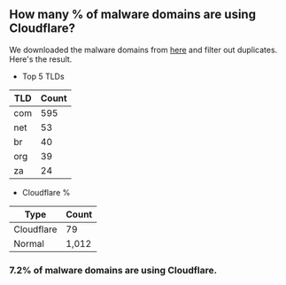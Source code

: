 ## How many % of malware domains are using Cloudflare?


We downloaded the malware domains from [here](https://urlhaus.abuse.ch) and filter out duplicates.
Here's the result.


[//]: # (start replacement)


- Top 5 TLDs

| TLD | Count |
| --- | --- |
| com | 595 |
| net | 53 |
| br | 40 |
| org | 39 |
| za | 24 |


- Cloudflare %

| Type | Count |
| --- | --- |
| Cloudflare | 79 |
| Normal | 1,012 |


### 7.2% of malware domains are using Cloudflare.